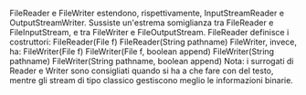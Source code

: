 FileReader e FileWriter estendono, rispettivamente, InputStreamReader
e OutputStreamWriter. Sussiste un'estrema somiglianza tra FileReader
e FileInputStream, e tra FileWriter e FileOutputStream.
FileReader definisce i costruttori:
FileReader(File f)
FileReader(String pathname)
FileWriter, invece, ha:
FileWriter(File f)
FileWriter(File f, boolean append)
FileWriter(String pathname)
FileWriter(String pathname, boolean append)
Nota: i surrogati di Reader e Writer sono consigliati quando si ha a
che fare con del testo, mentre gli stream di tipo classico gestiscono
meglio le informazioni binarie.